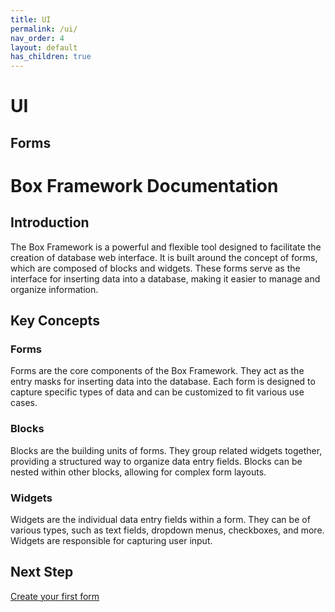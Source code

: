 ```yaml
---
title: UI
permalink: /ui/
nav_order: 4
layout: default
has_children: true
---
```


# UI

## Forms

# Box Framework Documentation

## Introduction

The Box Framework is a powerful and flexible tool designed to facilitate the creation of database web interface. It is built around the concept of forms, which are composed of blocks and widgets. These forms serve as the interface for inserting data into a database, making it easier to manage and organize information.

## Key Concepts

### Forms

Forms are the core components of the Box Framework. They act as the entry masks for inserting data into the database. Each form is designed to capture specific types of data and can be customized to fit various use cases.

### Blocks

Blocks are the building units of forms. They group related widgets together, providing a structured way to organize data entry fields. Blocks can be nested within other blocks, allowing for complex form layouts.

### Widgets

Widgets are the individual data entry fields within a form. They can be of various types, such as text fields, dropdown menus, checkboxes, and more. Widgets are responsible for capturing user input.


## Next Step
[Create your first form](/ui/create-forms)